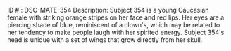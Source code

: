 ID # : DSC-MATE-354
Description: Subject 354 is a young Caucasian female with striking orange stripes on her face and red lips. Her eyes are a piercing shade of blue, reminiscent of a clown's, which may be related to her tendency to make people laugh with her spirited energy. Subject 354's head is unique with a set of wings that grow directly from her skull.